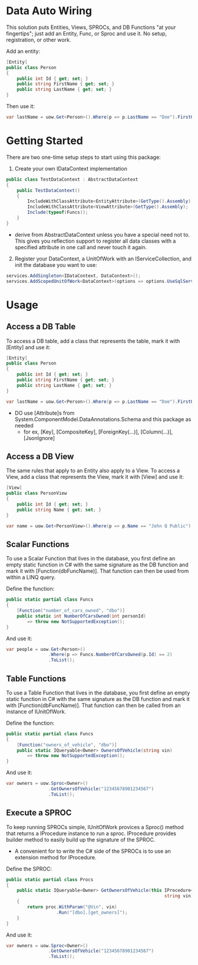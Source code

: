 # Data Auto Wiring

This solution puts Entities, Views, SPROCs, and DB Functions "at your fingertips"; just add an Entity, Func, or Sproc and use it. No setup, registration, or other work.

Add an entity:
```cs
[Entity]
public class Person
{
	public int Id { get; set; }
	public string FirstName { get; set; }
	public string LastName { get; set; }
}
```

Then use it:
```cs
var lastName = uow.Get<Person>().Where(p => p.LastName == "Doe").FirstOrDefault();
```

# Getting Started
There are two one-time setup steps to start using this package:

1. Create your own IDataContext implementation

```cs
public class TestDataContext : AbstractDataContext
{
	public TestDataContext()
	{
		IncludeWithClassAttribute<EntityAttribute>(GetType().Assembly);
		IncludeWithClassAttribute<ViewAttribute>(GetType().Assembly);
		Include(typeof(Funcs));
	}
}
```
* derive from AbstractDataContext unless you have a special need not to. This gives you reflection support to register all data classes with a specified attribute in one call and never touch it again.

2. Register your DataContext, a UnitOfWork with an IServiceCollection, and init the database you want to use:

```cs
services.AddSingleton<IDataContext, DataContext>();
services.AddScopedUnitOfWork<DataContext>(options => options.UseSqlServer(connectionString));
```

# Usage

## Access a DB Table

To access a DB table, add a class that represents the table, mark it with [Entity] and use it:

```cs
[Entity]
public class Person
{
	public int Id { get; set; }
	public string FirstName { get; set; }
	public string LastName { get; set; }
}
```

```cs
var lastName = uow.Get<Person>().Where(p => p.LastName == "Doe").FirstOrDefault();
```

- DO use [Attribute]s from System.ComponentModel.DataAnnotations.Schema and this package as needed
  - for ex, [Key], [CompositeKey], [ForeignKey(...)], [Column(...)], [JsonIgnore]


## Access a DB View

The same rules that apply to an Entity also apply to a View.  To access a View, add a class that represents the View, mark it with [View] and use it:

```cs
[View]
public class PersonView
{
	public int Id { get; set; }
	public string Name { get; set; }
}
```

```cs
var name = uow.Get<PersonView>().Where(p => p.Name == "John Q Public").FirstOrDefault();
```

## Scalar Functions
To use a Scalar Function that lives in the database, you first define an empty static function in C# with the same signature as the DB function and mark it with [Function(dbFuncName)].  That function can then be used from within a LINQ query.

Define the function:
```cs
public static partial class Funcs
{
	[Function("number_of_cars_owned", "dbo")]
	public static int NumberOfCarsOwned(int personId)
		=> throw new NotSupportedException();
}
```

And use it:
```cs
var people = uow.Get<Person>()
                .Where(p => Funcs.NumberOfCarsOwned(p.Id) == 2)
                .ToList();
```

## Table Functions
To use a Table Function that lives in the database, you first define an empty static function in C# with the same signature as the DB function and mark it with [Function(dbFuncName)].  That function can then be called from an instance of IUnitOfWork.

Define the function:
```cs
public static partial class Funcs
{
	[Function("owners_of_vehicle", "dbo")]
	public static IQueryable<Owner> OwnersOfVehicle(string vin)
		=> throw new NotSupportedException();
}
```

And use it:
```cs
var owners = uow.Sproc<Owner>()
				.GetOwnersOfVehicle("12345678901234567")
				.ToList();
```

## Execute a SPROC
To keep running SPROCs simple, IUnitOfWork provices a Sproc() method that returns a IProcedure instance to run a sproc.  IProcedure provides builder method to easily build up the signature of the SPROC.
* A convenient for to write the C# side of the SPROCs is to use an extension method for IProcedure.

Define the SPROC:
```cs
public static partial class Procs
{
	public static IQueryable<Owner> GetOwnersOfVehicle(this IProcedure<Owner> proc,
															string vin)
	{
		return proc.WithParam("@Vin", vin)
				   .Run("[dbo].[get_owners]");
	}
}
```

And use it:
```cs
var owners = uow.Sproc<Owner>()
                .GetOwnersOfVehicle("12345678901234567")
				.ToList();
```
